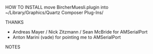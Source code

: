 
HOW TO INSTALL
move BircherMuesli.plugin into ~/Library/Graphics/Quartz Composer Plug-Ins/

THANKS
- Andreas Mayer / Nick Zitzmann / Sean McBride for AMSerialPort
- Anton Marini (vade) for pointing me to AMSerialPort

NOTES
